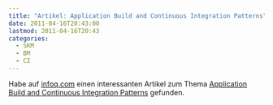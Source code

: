 ```yaml
---
title: "Artikel: Application Build and Continuous Integration Patterns"
date: 2011-04-16T20:43:00
lastmod: 2011-04-16T20:43
categories:
  - SKM
  - BM
  - CI
---
```

Habe auf <a href="http://www.infoq.com">infoq.com</a> einen interessanten Artikel zum Thema <a href="http://www.infoq.com/news/2011/04/build-ci-patterns">Application Build and Continuous Integration Patterns</a> gefunden.
